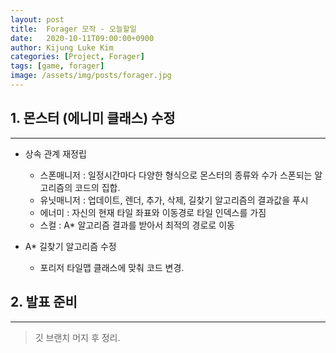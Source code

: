 ```yaml
---
layout: post
title:  Forager 모작 - 오늘할일
date:   2020-10-11T09:00:00+0900
author: Kijung Luke Kim
categories: [Project, Forager]
tags: [game, forager]
image: /assets/img/posts/forager.jpg
---
```


## 1. 몬스터 (에니미 클래스) 수정
---
 
- 상속 관계 재정립
    
    - 스폰매니저 : 일정시간마다 다양한 형식으로 몬스터의 종류와 수가 스폰되는 알고리즘의 코드의 집합.
    - 유닛매니저 : 업데이트, 렌더, 추가, 삭제, 길찾기 알고리즘의 결과값을 푸시
    - 에너미 : 자신의 현재 타일 좌표와 이동경로 타일 인덱스를 가짐
    - 스컬 : A* 알고리즘 결과를 받아서 최적의 경로로 이동

- A* 길찾기 알고리즘 수정

    - 포리저 타일맵 클래스에 맞춰 코드 변경.

## 2. 발표 준비
---

> 깃 브랜치 머지 후 정리.
